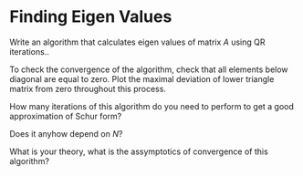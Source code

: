 # Finding Eigen Values

Write an algorithm that calculates eigen values of matrix $A$ using QR iterations..

To check the convergence of the algorithm, check that all elements below diagonal are equal to zero. Plot the maximal deviation of lower triangle matrix from zero throughout this process.

How many iterations of this algorithm do you need to perform to get a good approximation of Schur form?

Does it anyhow depend on $N$?

What is your theory, what is the assymptotics of convergence of this algorithm?